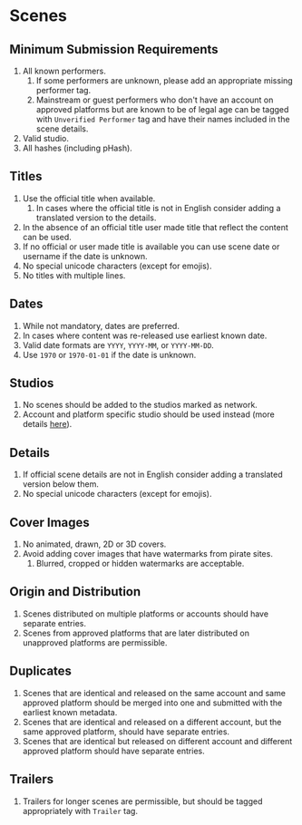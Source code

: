 # Scenes

## Minimum Submission Requirements

1. All known performers.
    1. If some performers are unknown, please add an appropriate missing performer tag.
    2. Mainstream or guest performers who don't have an account on approved platforms but are known to be of legal age can be tagged with `Unverified Performer` tag and have their names included in the scene details. 
2. Valid studio.
3. All hashes (including pHash).

## Titles

1. Use the official title when available. 
    1. In cases where the official title is not in English consider adding a translated version to the details.  
2. In the absence of an official title user made title that reflect the content can be used.  
3. If no official or user made title is available you can use scene date or username if the date is unknown.
4. No special unicode characters (except for emojis). 
5. No titles with multiple lines. 

## Dates

1. While not mandatory, dates are preferred.  
2. In cases where content was re-released use earliest known date.
3. Valid date formats are `YYYY`, `YYYY-MM`, or `YYYY-MM-DD`.  
4. Use `1970` or `1970-01-01` if the date is unknown.

## Studios

1. No scenes should be added to the studios marked as network.  
2. Account and platform specific studio should be used instead (more details [here](/studios)).

## Details

1. If official scene details are not in English consider adding a translated version below them.
2. No special unicode characters (except for emojis). 

## Cover Images

1. No animated, drawn, 2D or 3D covers.
2. Avoid adding cover images that have watermarks from pirate sites.
    1. Blurred, cropped or hidden watermarks are acceptable.

## Origin and Distribution

1. Scenes distributed on multiple platforms or accounts should have separate entries.
2. Scenes from approved platforms that are later distributed on unapproved platforms are permissible.  
 
## Duplicates

1. Scenes that are identical and released on the same account and same approved platform should be merged into one and submitted with the earliest known metadata.
2. Scenes that are identical and released on a different account, but the same approved platform, should have separate entries.
3. Scenes that are identical but released on different account and different approved platform should have separate entries.

## Trailers

1. Trailers for longer scenes are permissible, but should be tagged appropriately with `Trailer` tag.